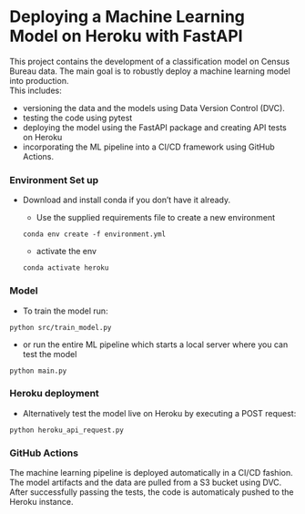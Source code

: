 # Deploying a Machine Learning Model on Heroku with FastAPI  

This project contains the development of a classification model on Census Bureau data. 
The main goal is to robustly deploy a machine learning model into production.  
This includes: 
* versioning the data and the models using Data Version Control (DVC).
* testing the code using pytest
* deploying the model using the FastAPI package and creating API tests on Heroku
* incorporating the ML pipeline into a CI/CD framework using GitHub Actions.

### Environment Set up  

* Download and install conda if you don’t have it already.
    * Use the supplied requirements file to create a new environment

    ```
    conda env create -f environment.yml
    ```
    * activate the env
    ```
    conda activate heroku
    ````


### Model  

* To train the model run:
``` 
python src/train_model.py
```

* or run the entire ML pipeline which starts a local server where you can test the model
```
python main.py
```

### Heroku deployment  

* Alternatively test the model live on Heroku by executing a POST request:

```
python heroku_api_request.py
```

### GitHub Actions  

The machine learning pipeline is deployed automatically in a CI/CD fashion. The model artifacts and the data are pulled
from a S3 bucket using DVC. After successfully passing the tests, the code is automaticaly pushed to the Heroku instance.